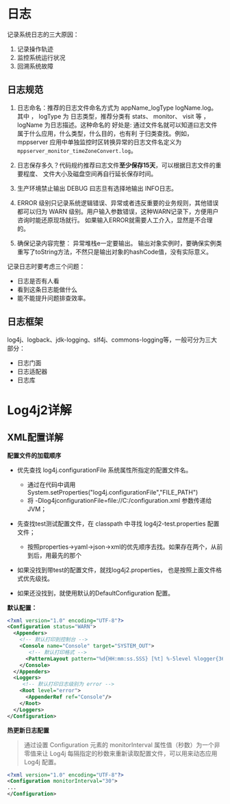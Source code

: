 
# 日志
记录系统日志的三大原因：
1. 记录操作轨迹
2. 监控系统运行状况
3. 回溯系统故障

## 日志规范

1. 日志命名：推荐的日志文件命名方式为 appName_logType logName.log。 其中 ， logType 为 日志类型，推荐分类有 stats、 monitor、 visit 等 ， logName 为日志描述。这种命名的 好处是: 通过文件名就可以知道曰志文件属于什么应用，什么类型，什么目的，也有利 于归类查找。例如， mppserver 应用中单独监控时区转换异常的日志文件名定义为
`mppserver_monitor_timeZoneConvert.log`。

2. 日志保存多久？代码规约推荐曰志文件**至少保存15天**，可以根据日志文件的重要程度、 文件大小及磁盘空间再自行延长保存时间。
3. 生产环境禁止输出 DEBUG 曰志旦有选择地输出 INFO日志。 
4. ERROR 级别只记录系统逻辑错误、异常或者违反重要的业务规则，其他错误都可以归为 WARN 级别。用户输入参数错误，这种WARN记录下，方便用户咨询时能还原现场就行。 如果输入ERROR就需要人工介入，显然是不合理的。
5. 确保记录内容完整： 异常堆栈e一定要输出。 输出对象实例时，要确保实例类重写了toString方法，不然只是输出对象的hashCode值，没有实际意义。

记录日志时要考虑三个问题：
 - 日志是否有人看
 - 看到这条日志能做什么
 - 能不能提升问题排查效率。

## 日志框架
log4j、logback、jdk-logging、slf4j、commons-logging等，一般可分为三大部分：
- 日志门面
- 日志适配器
- 日志库



# Log4j2详解

## XML配置详解

**配置文件的加载顺序**
- 优先查找 log4j.configurationFile 系统属性所指定的配置文件名。
  - 通过在代码中调用 System.setProperties("log4j.configurationFile","FILE_PATH") 
  - 将 -Dlog4jconfigurationFile=file://C:/configuration.xml 参数传递给 JVM；

- 先查找test测试配置文件，在 classpath 中寻找 log4j2-test.properties 配置文件；
  - 按照properties->yaml->json->xml的优先顺序去找。如果存在两个，从前到后，用最先的那个
- 如果没找到带test的配置文件，就找log4j2.properties， 也是按照上面文件格式优先级找。
- 如果还没找到，就使用默认的DefaultConfiguration 配置。


**默认配置：**
```xml
<?xml version="1.0" encoding="UTF-8"?>
<Configuration status="WARN">
  <Appenders>
    <!-- 默认打印到控制台 -->
    <Console name="Console" target="SYSTEM_OUT">
       <!-- 默认打印格式 -->
      <PatternLayout pattern="%d{HH:mm:ss.SSS} [%t] %-5level %logger{36} - %msg%n"/>
    </Console>
  </Appenders>
  <Loggers>
     <!-- 默认打印日志级别为 error -->
    <Root level="error">
      <AppenderRef ref="Console"/>
    </Root>
  </Loggers>
</Configuration>
```


**热更新日志配置**
>通过设置 Configuration 元素的 monitorInterval 属性值（秒数）为一个非零值来让 Log4j 每隔指定的秒数来重新读取配置文件，可以用来动态应用 Log4j 配置。 
```xml
<?xml version="1.0" encoding="UTF-8"?>
<Configuration monitorInterval="30">
...
</Configuration>
```


